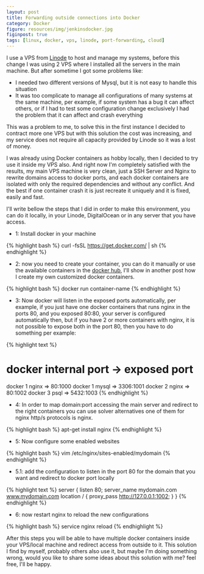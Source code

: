 ```yaml
---
layout: post
title: Forwarding outside connections into Docker
category: Docker
figure: resources/img/jenkinsdocker.jpg
figinpost: true
tags: [linux, docker, vps, linode, port-forwarding, cloud]
---
```

I use a VPS from [Linode](https://www.linode.com/?r=f548ff90f3ebf67ce61e811294d8de70b45a3e1c) to host and manage my systems, before this change I was using 2 VPS where I installed all the servers in the main machine. But after sometime I got some problems like:
 
 - I needed two different versions of Mysql, but it is not easy to handle this situation 
 - It was too complicate to manage all configurations of many systems at the same machine, per example, if some system has a bug it can affect others, or if I had to test some configuration change exclusively I had the problem that it can affect and crash everything
  
This was a problem to me, to solve this in the first instance I decided to contract more one VPS but with this solution the cost was increasing, and my service does not require all capacity provided by Linode so it was a lost of money.
   
I was already using Docker containers as hobby locally, then I decided to try use it inside my VPS also. And right now I'm completely satisfied with the results, my main VPS machine is very clean, just a SSH Server and Nginx to rewrite domains access to docker ports, and each docker containers are isolated with only the required dependencies and without any conflict. And the best if one container crash it is just recreate it uniquely and it is fixed, easily and fast.
    
I'll write bellow the steps that I did in order to make this environment, you can do it locally, in your Linode, DigitalOcean or in any server that you have access.

<!--more-->
    
- 1: Install docker in your machine

{% highlight bash %}
    curl -fsSL https://get.docker.com/ | sh
{% endhighlight %}

- 2: now you need to create your container, you can do it manually or use the available containers in the [docker hub](https://hub.docker.com), I'll show in another post how I create my own customized
docker containers.

{% highlight bash %}
    docker run container-name
{% endhighlight %}

- 3: Now docker will listen in the exposed ports automatically, per example, if you just have one docker containers that runs nginx in the ports 80, and you exposed 80:80, your server is configured 
automatically then, but if you have 2 or more containers with nginx, it is not possible to expose both in the port 80, then you have to do something per example:

{% highlight text %}
# docker internal port -> exposed port
docker 1 nginx => 80:1000
docker 1 mysql => 3306:1001
docker 2 nginx => 80:1002
docker 3 psql  => 5432:1003
{% endhighlight %}

- 4: In order to map domain:port accessing the main server and redirect to the right containers you can use solver alternatives one of them for nginx http/s protocols is nginx.  

{% highlight bash %}
    apt-get install nginx
{% endhighlight %}

- 5: Now configure some enabled websites

{% highlight bash %}
vim /etc/nginx/sites-enabled/mydomain
{% endhighlight %}

- 5.1: add the configuration to listen in the port 80 for the domain that you want and redirect to docker port locally

{% highlight text %}
server {
     listen       80;
     server_name  mydomain.com www.mydomain.com
     location / {
         proxy_pass http://127.0.0.1:1002;
     }
 }
{% endhighlight %}
 
- 6: now restart nginx to reload the new configurations
 
{% highlight bash %}
  service nginx reload
{% endhighlight %}

After this steps you will be able to have multiple docker containers inside your VPS/local machine and redirect access from outside to it. This solution I find by myself, probably others also use it, but maybe I'm doing something wrong, would you like to share some ideas about this solution with me? feel free, I'll be happy.